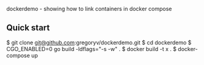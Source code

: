 dockerdemo - showing how to link containers in docker compose

## Quick start

  $ git clone git@github.com:gregoryv/dockerdemo.git
  $ cd dockerdemo
  $ CGO_ENABLED=0 go build -ldflags="-s -w" .
  $ docker build -t x .
  $ docker-compose up
